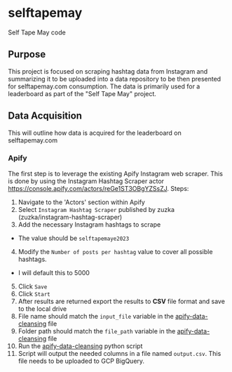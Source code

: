 # selftapemay
Self Tape May code

## Purpose
This project is focused on scraping hashtag data from Instagram and summarizing it to be uploaded into a data repository to be then presented for selftapemay.com consumption.  The data is primarily used for a leaderboard as part of the "Self Tape May" project.

## Data Acquisition
This will outline how data is acquired for the leaderboard on selftapemay.com

### Apify
The first step is to leverage the existing Apify Instagram web scraper.  This is done by using the Instagram Hashtag Scraper actor https://console.apify.com/actors/reGe1ST3OBgYZSsZJ.
Steps:
1) Navigate to the 'Actors' section within Apify
2) Select `Instagram Hashtag Scraper` published by zuzka (zuzka/instagram-hashtag-scraper)
3) Add the necessary Instagram hashtags to scrape
  - The value should be `selftapemaye2023`
4) Modify the `Number of posts per hashtag` value to cover all possible hashtags.
  - I will default this to 5000
5) Click `Save`
6) Click `Start`
7) After results are returned export the results to **CSV** file format and save to the local drive
8) File name should match the `input_file` variable in the [apify-data-cleansing](https://github.com/JHGelpi/selftapemay/blob/main/apify-data-cleansing) file
9) Folder path should match the `file_path` variable in the [apify-data-cleansing](https://github.com/JHGelpi/selftapemay/blob/main/apify-data-cleansing) file
10) Run the [apify-data-cleansing](https://github.com/JHGelpi/selftapemay/blob/main/apify-data-cleansing) python script
11) Script will output the needed columns in a file named `output.csv`.  This file needs to be uploaded to GCP BigQuery.
